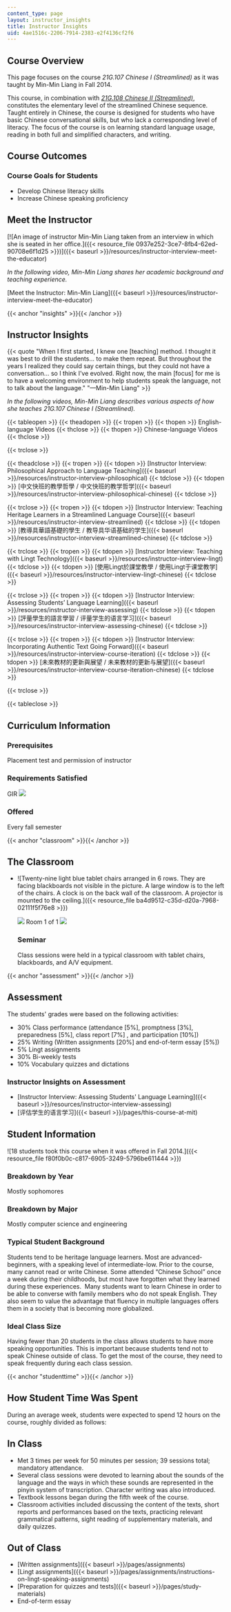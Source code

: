 ```yaml
---
content_type: page
layout: instructor_insights
title: Instructor Insights
uid: 4ae1516c-2206-7914-2383-e2f4136cf2f6
---
```


Course Overview
---------------

This page focuses on the course _21G.107 Chinese I (Streamlined)_ as it was taught by Min-Min Liang in Fall 2014.

This course, in combination with [_21G.108 Chinese II (Streamlined)_](/courses/21g-108-chinese-ii-streamlined-spring-2015/), constitutes the elementary level of the streamlined Chinese sequence. Taught entirely in Chinese, the course is designed for students who have basic Chinese conversational skills, but who lack a corresponding level of literacy. The focus of the course is on learning standard language usage, reading in both full and simplified characters, and writing. 

Course Outcomes
---------------

### Course Goals for Students

*   Develop Chinese literacy skills
*   Increase Chinese speaking proficiency

Meet the Instructor
-------------------

[![An image of instructor Min-Min Liang taken from an interview in which she is seated in her office.]({{< resource_file 0937e252-3ce7-8fb4-62ed-90708e6f1d25 >}})]({{< baseurl >}}/resources/instructor-interview-meet-the-educator)

_In the following video, Min-Min Liang shares her academic background and teaching experience._

[Meet the Instructor: Min-Min Liang]({{< baseurl >}}/resources/instructor-interview-meet-the-educator)

{{< anchor "insights" >}}{{< /anchor >}}

Instructor Insights
-------------------

{{< quote "When I first started, I knew one [teaching] method. I thought it was best to drill the students… to make them repeat. But throughout the years I realized they could say certain things, but they could not have a conversation... so I think I’ve evolved. Right now, the main [focus] for me is to have a welcoming environment to help students speak the language, not to talk about the language." "—Min-Min Liang" >}}

_In the following videos, Min-Min Liang describes various aspects of how she teaches _21G.107 Chinese I (Streamlined).__

{{< tableopen >}}
{{< theadopen >}}
{{< tropen >}}
{{< thopen >}}
English-language Videos
{{< thclose >}}
{{< thopen >}}
Chinese-language Videos
{{< thclose >}}

{{< trclose >}}

{{< theadclose >}}
{{< tropen >}}
{{< tdopen >}}
[Instructor Interview: Philosophical Approach to Language Teaching]({{< baseurl >}}/resources/instructor-interview-philosophical)
{{< tdclose >}}
{{< tdopen >}}
[中文快班的教學哲學 / 中文快班的教学哲学]({{< baseurl >}}/resources/instructor-interview-philosophical-chinese)
{{< tdclose >}}

{{< trclose >}}
{{< tropen >}}
{{< tdopen >}}
[Instructor Interview: Teaching Heritage Learners in a Streamlined Language Course]({{< baseurl >}}/resources/instructor-interview-streamlined)
{{< tdclose >}}
{{< tdopen >}}
[教導具華語基礎的學生 / 教导具华语基础的学生]({{< baseurl >}}/resources/instructor-interview-streamlined-chinese)
{{< tdclose >}}

{{< trclose >}}
{{< tropen >}}
{{< tdopen >}}
[Instructor Interview: Teaching with Lingt Technology]({{< baseurl >}}/resources/instructor-interview-lingt)
{{< tdclose >}}
{{< tdopen >}}
[使用Lingt於課堂教學 / 使用Lingt于课堂教学]({{< baseurl >}}/resources/instructor-interview-lingt-chinese)
{{< tdclose >}}

{{< trclose >}}
{{< tropen >}}
{{< tdopen >}}
[Instructor Interview: Assessing Students’ Language Learning]({{< baseurl >}}/resources/instructor-interview-assessing)
{{< tdclose >}}
{{< tdopen >}}
[評量學生的語言學習 / 评量学生的语言学习]({{< baseurl >}}/resources/instructor-interview-assessing-chinese)
{{< tdclose >}}

{{< trclose >}}
{{< tropen >}}
{{< tdopen >}}
[Instructor Interview: Incorporating Authentic Text Going Forward]({{< baseurl >}}/resources/instructor-interview-course-iteration)
{{< tdclose >}}
{{< tdopen >}}
[未來教材的更新與展望 / 未来教材的更新与展望]({{< baseurl >}}/resources/instructor-interview-course-iteration-chinese)
{{< tdclose >}}

{{< trclose >}}

{{< tableclose >}}

Curriculum Information
----------------------

### Prerequisites

Placement test and permission of instructor

### Requirements Satisfied

GIR ![](/images/educator/icon-question-gir.png)

### Offered

Every fall semester

{{< anchor "classroom" >}}{{< /anchor >}}

The Classroom
-------------

*   ![Twenty-nine light blue tablet chairs arranged in 6 rows. They are facing blackboards not visible in the picture. A large window is to the left of the chairs. A clock is on the back wall of the classroom. A projector is mounted to the ceiling.]({{< resource_file ba4d9512-c35d-d20a-7968-02111f5f76e8 >}})
    
    ![](/images/educator/classroom_prev_dim.png) Room 1 of 1 ![](/images/educator/classroom_next_dim.png)
    
    ### Seminar
    
    Class sessions were held in a typical classroom with tablet chairs, blackboards, and A/V equipment.
    

{{< anchor "assessment" >}}{{< /anchor >}}

Assessment
----------

The students' grades were based on the following activities:

- 30% Class performance (attendance [5%], promptness [3%], preparedness [5%], class report [7%] , and participation [10%])
- 25% Writing (Written assignments [20%] and end-of-term essay [5%])
- 5% Lingt assignments
- 30% Bi-weekly tests
- 10% Vocabulary quizzes and dictations


### Instructor Insights on Assessment
*   [Instructor Interview: Assessing Students' Language Learning]({{< baseurl >}}/resources/instructor-interview-assessing)
*   [评估学生的语言学习]({{< baseurl >}}/pages/this-course-at-mit)

Student Information
-------------------

![18 students took this course when it was offered in Fall 2014.]({{< resource_file f80f0b0c-c817-6905-3249-5796be611444 >}})

### Breakdown by Year

Mostly sophomores

### Breakdown by Major

Mostly computer science and engineering

### Typical Student Background

Students tend to be heritage language learners. Most are advanced-beginners, with a speaking level of intermediate-low. Prior to the course, many cannot read or write Chinese. Some attended “Chinese School” once a week during their childhoods, but most have forgotten what they learned during these experiences.  Many students want to learn Chinese in order to be able to converse with family members who do not speak English. They also seem to value the advantage that fluency in multiple languages offers them in a society that is becoming more globalized.

### Ideal Class Size

Having fewer than 20 students in the class allows students to have more speaking opportunities. This is important because students tend not to speak Chinese outside of class. To get the most of the course, they need to speak frequently during each class session.

{{< anchor "studenttime" >}}{{< /anchor >}}

How Student Time Was Spent
--------------------------

During an average week, students were expected to spend 12 hours on the course, roughly divided as follows:

In Class
--------

*   Met 3 times per week for 50 minutes per session; 39 sessions total; mandatory attendance.
*   Several class sessions were devoted to learning about the sounds of the language and the ways in which these sounds are represented in the pinyin system of transcription. Character writing was also introduced.
*   Textbook lessons began during the fifth week of the course.
*   Classroom activities included discussing the content of the texts, short reports and performances based on the texts, practicing relevant grammatical patterns, sight reading of supplementary materials, and daily quizzes.

Out of Class
------------

*   [Written assignments]({{< baseurl >}}/pages/assignments)
*   [Lingt assignments]({{< baseurl >}}/pages/assignments/instructions-on-lingt-speaking-assignments)
*   [Preparation for quizzes and tests]({{< baseurl >}}/pages/study-materials)
*   End-of-term essay